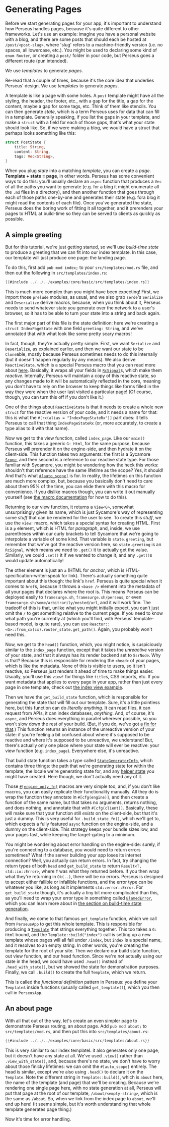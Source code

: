# Generating Pages

Before we start generating pages for your app, it's important to understand how Perseus handles pages, because it's quite different to other frameworks. Let's use an example: imagine you have a personal website with a blog, and there are some posts that should each be hosted at `/post/<post-slug>`, where 'slug' refers to a machine-friendly version (i.e. no spaces, all lowercase, etc.). You might be used to declaring some kind of `enum Router`, or creating a `post/` folder in your code, but Perseus goes a different route (pun intended).

We use *templates* to generate *pages*.

Re-read that a couple of times, because it's the core idea that underlies Perseus' design. We use *templates* to generate *pages*.

A template is like a page with some holes. A `post` template might have all the styling, the header, the footer, etc., with a gap for the title, a gap for the content, maybe a gap for some tags, etc. Think of them like stencils. You can then generate *state*, which is a term Perseus uses for data that can fill in a template. Generally speaking, if you list the gaps in your template, and make a `struct` with a field for each of those gaps, that's what your state should look like. So, if we were making a blog, we would have a struct that perhaps looks something like this:

```rust
struct PostState {
    title: String,
    content: String,
    tags: Vec<String>,
}
```

When you plug *state* into a matching *template*, you can create a *page*. **Template + state = page**, in other words. Perseus has some convenient ways to do this: you'll usually declare an `async` function that produces a `Vec` of all the paths you want to generate (e.g. for a blog it might enumerate all the `.md` files in a directory), and then another function that goes through each of those paths one-by-one and generates their state (e.g. fora blog it might read the contents of each file). Once you've generated the state, Perseus does the boring work of fitting it all together, and it prerenders your pages to HTML at build-time so they can be served to clients as quickly as possible.

## A simple greeting

But for this tutorial, we're just getting started, so we'll use *build-time state* to produce a greeting that we can fit into our index template. In this case, our template will just produce one page: the landing page.

To do this, first add `pub mod index;` to your `src/templates/mod.rs` file, and then out the following in `src/templates/index.rs`:

```rust
{{#include ../../../examples/core/basic/src/templates/index.rs}}
```

This is much more complex than you might have been expecting! First, we import those `prelude` modules, as usual, and we also grab `serde`'s `Serialize` and `Deserialize` derive macros, because, when you think about it, Perseus needs to send whatever state you generate over the network to a user's browser, so it has to be able to turn your state into a string and back again.

The first major part of this file is the state definition: here we're creating a `struct IndexPageState` with one field `greeting: String`, and we've annotated that with what look like some pretty scary macros!

In fact, though, they're actually pretty simple. First, we want `Serialize` and `Deserialize`, as explained earlier, and then we want our state to be `Clone`able, mostly because Perseus sometimes needs to do this internally (but it doesn't happen regularly by any means). We also derive `ReactiveState`, which is a special Perseus macro that you can read more about [here](=derive.ReactiveState@perseus). Basically, it wraps all your fields in [`RcSignal`](=prelude/struct.RcSignal@sycamore)s, which make them *reactive*. Internally, Perseus will maintain a copy of this reactive state, so any changes made to it will be automatically reflected in the core, meaning you don't have to rely on the browser to keep things like forms filled in the way they were when the user last visited a particular page! (Of course, though, you can turn this off if you don't like it.)

One of the things about `ReactiveState` is that it needs to create a whole new `struct` for the reactive version of your code, and it needs a name for that: this is what the `#[rx(alias = "IndexPageStateRx")]` part does: it tells Perseus to call that thing `IndexPageStateRx` (or, more accurately, to create a type alias to it with that name). 

Now we get to the view function, called `index_page`. Like our `main()` function, this takes a generic `G: Html`, for the same purpose, because Perseus will prerender it on the engine-side, and then hydrate it on the client-side. This function takes two arguments: the first is a Sycamore [`Scope`](prelude/struct.Scope@sycamore), and then second is a reference to our reactive state type. For those familiar with Sycamore, you might be wondering how the heck this works: shouldn't that reference have the same lifetime as the scope? Yes, it should! And that's what [`#[auto_scope]`](=attr.auto_scope@perseus) is for. In reality, the lifetimes on this function are much more complex, but, because you basically don't need to care about them 95% of the time, you can elide them with this macro for convenience. If you dislike macros though, you can write it out manually yourself (see [the macro documentation](=attr.auto_scope@perseus) for how to do this).

Returning to our view function, it returns a `View<G>`, somewhat unsurprisingly given its name, which is just Sycamore's way of representing some *stuff* that can be rendered for the user to see. To create this *stuff*, we use the `view!` macro, which takes a special syntax for creating HTML. First is a `p` element, which is HTML for *paragraph*, and, inside, we use parentheses within our curly brackets to tell Sycamore that we're going to interpolate a variable of some kind. That variable is `state.greeting`, but remember that we've got the reactive version here, so `state.greeting` is an `RcSignal`, which means we need to `.get()` it to actually get the value. Similarly, we could `.set()` it if we wanted to change it, and any `.get()`s would update automatically!

The other element is just an `a` (HTML for *anchor*, which is HTML-specification-writer-speak for link). There's actually something quite important about this though: the link's `href`. Perseus is quite special when it comes to `href`s, because it throws a `<base />` element into the metadata of all your pages that declares where the root is. This means Perseus can be deployed easily to `framesurge.sh`, `framesurge.sh/perseus`, or even `framesurge.sh/some/arbitrarily/nested/url`, and it will work fine. The tradeoff of this is that, unlike what you might initially expect, you can't just omit the `/` to get something relative to the current page. If you need to know what path you're currently at (which you'll find, with Perseus' template-based model, is quite rare), you can use `Reactor::<G>::from_cx(cx).router_state.get_path()`. Again, you probably won't need this.

Now, we get to the `head()` function, which, you might notice, is suspiciously similar to the `index_page` function, except that it takes the *unreactive* version of your state, and that it always has its render backend set to `SsrNode`. Why is that? Because this is responsible for rendering the `<head>` of your pages, which is like the metadata. None of this is visible to users, so it isn't reactive, so Perseus just renders it ahead of time to make things easier. Usually, you'll use this `view!` for things like `title`s, CSS imports, etc. If you want metadata that applies to every page in your app, rather than just every page in one template, check out [the index view example](https://github.com/framesurge/perseus/tree/main/examples/core/index_view).

Then we have the `get_build_state` function, which is responsible for generating the state that will fill out our template. Sure, it's a little pointless here, but this function can do *literally anything*. It can read files, it can request from APIs, it can index databases, *anything*. And, of course, it's `async`, and Perseus does everything in parallel wherever possible, so you won't slow down the rest of your build. (But, if you do, we've got [a fix for that](=utils/fn.cache_res@perseus).) This function returns an instance of the unreactive version of your state: if you're feeling a bit confused about where it's supposed to be reactive and where it's supposed to be unreactive, we understand! But, there's actually only one place where your state will ever be reactive: your view function (e.g. `index_page`). Everywhere else, it's unreactive.

That build state function takes a type called [`StateGeneratorInfo`](=prelude/struct.StateGeneratorInfo@perseus), which contains three things: the path that we're generating state for within the template, the locale we're generating state for, and any [helper state](:state/helper) you might have created. Here though, we don't actually need any of it.

Those [`#[engine_only_fn]`](=prelude/attr.engine_only_fn@perseus) macros are very simple too, and, if you don't like macros, you can easily replicate their functionality manually. All they do is wrap the function they annotate in `#[cfg(engine)]`, and then create a function of the same name, but that takes no arguments, returns nothing, and does nothing, and annotate that with `#[cfg(client)]`. Basically, these will make sure that your function still *exists* on the client-side, but that it's just a dummy. This is very useful for `.build_state_fn()`, which we'll get to, which expects a fully featured `async` function on the engine-side, and a dummy on the client-side. This strategy keeps your bundle sizes low, and your pages fast, while keeping the target-gating to a minimum.

You might be wondering about error handling on the engine-side: surely, if you're connecting to a database, you would need to return errors sometimes? What if the server building your app loses its internet connection? Well, you actually can return errors. In fact, try changing the return types of both `head` and `get_build_state` to return `Result<T, std::io::Error>`, where `T` was what they returned before. If you then wrap what they're returning in `Ok(..)`, there will be no errors. Perseus is designed to accept either fallible or infallible functions, and the error type can be whatever you like, as long as it implements `std::error::Error`. For `get_build_state` though, it's actually a tiny bit more complicated than this, as you'll need to wrap your error type in something called [`BlamedError`](prelude/struct.BlamedError@perseus), which you can learn more about in [the section on build-time state generation](:state/build).

And finally, we come to that famous `get_template` function, which we call from `PerseusApp` to get this whole template. This is responsible for producing a [`Template`](prelude/struct.Template@perseus) that strings everything together. This too takes a `G: Html` bound, and the `Template::build("index")` call is setting up a new template whose pages will all fall under `/index`, but `index` is a special name, and it resolves to an empty string. In other words, you're creating the template for the root of your site. Then we declare our build state function, out view function, and our head function. Since we're not actually using our state in the head, we could have used `.head()` instead of `.head_with_state()`, but we showed the state for demonstration purposes. Finally, we call `.build()` to create the full `Template`, which we return.

This is called the *functional definition* pattern in Perseus: you define your `Template`s inside functions (usually called `get_template()`), which you then call in `PerseusApp`.

## An about page

With all that out of the way, let's create an even simpler page to demonstrate Perseus routing, an about page. Add `pub mod about;` to `src/templates/mod.rs`, and then put this into `src/templates/about.rs`:

```rust
{{#include ../../../examples/core/basic/src/templates/about.rs}}
```

This is very similar to our index templateL it also generates only one page, but it doesn't have any state at all. We've used `.view()`  rather than `.view_with_state()`, and, because there's no state, we don't have to worry about those finicky lifetimes: we can omit the `#[auto_scope]` entirely. The head is similar, except we're also using `.head()` to declare it on the `Template`. Note the different string in `Template::build()`, which is `about` here, the name of the template (and page) that we'll be creating. Because we're rendering one single page here, with no state generation at all, Perseus will put that page at the root of our template, `/about/<empty-string>`, which is the same as `/about`. So, when we link from the index page to `about`, we'll end up here! (It seems simple, but it's worth understanding that whole template generates page thing.)

Now it's time for error handling.

